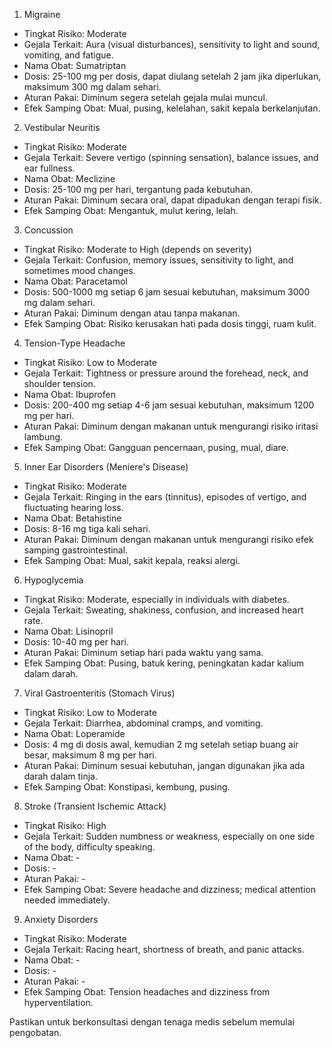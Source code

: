 1. Migraine  
 - Tingkat Risiko: Moderate  
 - Gejala Terkait: Aura (visual disturbances), sensitivity to light and sound, vomiting, and fatigue.  
 - Nama Obat: Sumatriptan  
 - Dosis: 25-100 mg per dosis, dapat diulang setelah 2 jam jika diperlukan, maksimum 300 mg dalam sehari.  
 - Aturan Pakai: Diminum segera setelah gejala mulai muncul.  
 - Efek Samping Obat: Mual, pusing, kelelahan, sakit kepala berkelanjutan.  

2. Vestibular Neuritis  
 - Tingkat Risiko: Moderate  
 - Gejala Terkait: Severe vertigo (spinning sensation), balance issues, and ear fullness.  
 - Nama Obat: Meclizine  
 - Dosis: 25-100 mg per hari, tergantung pada kebutuhan.  
 - Aturan Pakai: Diminum secara oral, dapat dipadukan dengan terapi fisik.  
 - Efek Samping Obat: Mengantuk, mulut kering, lelah.  

3. Concussion  
 - Tingkat Risiko: Moderate to High (depends on severity)  
 - Gejala Terkait: Confusion, memory issues, sensitivity to light, and sometimes mood changes.  
 - Nama Obat: Paracetamol  
 - Dosis: 500-1000 mg setiap 6 jam sesuai kebutuhan, maksimum 3000 mg dalam sehari.  
 - Aturan Pakai: Diminum dengan atau tanpa makanan.  
 - Efek Samping Obat: Risiko kerusakan hati pada dosis tinggi, ruam kulit.  

4. Tension-Type Headache  
 - Tingkat Risiko: Low to Moderate  
 - Gejala Terkait: Tightness or pressure around the forehead, neck, and shoulder tension.  
 - Nama Obat: Ibuprofen  
 - Dosis: 200-400 mg setiap 4-6 jam sesuai kebutuhan, maksimum 1200 mg per hari.  
 - Aturan Pakai: Diminum dengan makanan untuk mengurangi risiko iritasi lambung.  
 - Efek Samping Obat: Gangguan pencernaan, pusing, mual, diare.  

5. Inner Ear Disorders (Meniere's Disease)  
 - Tingkat Risiko: Moderate  
 - Gejala Terkait: Ringing in the ears (tinnitus), episodes of vertigo, and fluctuating hearing loss.  
 - Nama Obat: Betahistine  
 - Dosis: 8-16 mg tiga kali sehari.  
 - Aturan Pakai: Diminum dengan makanan untuk mengurangi risiko efek samping gastrointestinal.  
 - Efek Samping Obat: Mual, sakit kepala, reaksi alergi.  

6. Hypoglycemia  
 - Tingkat Risiko: Moderate, especially in individuals with diabetes.  
 - Gejala Terkait: Sweating, shakiness, confusion, and increased heart rate.  
 - Nama Obat: Lisinopril  
 - Dosis: 10-40 mg per hari.  
 - Aturan Pakai: Diminum setiap hari pada waktu yang sama.  
 - Efek Samping Obat: Pusing, batuk kering, peningkatan kadar kalium dalam darah.  

7. Viral Gastroenteritis (Stomach Virus)  
 - Tingkat Risiko: Low to Moderate  
 - Gejala Terkait: Diarrhea, abdominal cramps, and vomiting.  
 - Nama Obat: Loperamide  
 - Dosis: 4 mg di dosis awal, kemudian 2 mg setelah setiap buang air besar, maksimum 8 mg per hari.  
 - Aturan Pakai: Diminum sesuai kebutuhan, jangan digunakan jika ada darah dalam tinja.  
 - Efek Samping Obat: Konstipasi, kembung, pusing.  

8. Stroke (Transient Ischemic Attack)  
 - Tingkat Risiko: High  
 - Gejala Terkait: Sudden numbness or weakness, especially on one side of the body, difficulty speaking.  
 - Nama Obat: -  
 - Dosis: -  
 - Aturan Pakai: -  
 - Efek Samping Obat: Severe headache and dizziness; medical attention needed immediately.  

9. Anxiety Disorders  
 - Tingkat Risiko: Moderate  
 - Gejala Terkait: Racing heart, shortness of breath, and panic attacks.  
 - Nama Obat: -  
 - Dosis: -  
 - Aturan Pakai: -  
 - Efek Samping Obat: Tension headaches and dizziness from hyperventilation.  

Pastikan untuk berkonsultasi dengan tenaga medis sebelum memulai pengobatan.